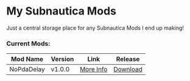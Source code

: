 # My Subnautica Mods
Just a central storage place for any Subnautica Mods I end up making!

### Current Mods:
| Mod Name      | Version | Link | Release |
| ----------- | ----------- | - | - |
| NoPdaDelay | v1.0.0 | [More Info](https://github.com/JKohlman/SubnauticaMods/tree/master/NoPdaDelay#readme) | [Download](https://github.com/JKohlman/SubnauticaMods/releases/tag/NoPdaDelay%2Fv1.0.0)
